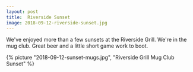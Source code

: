 ```yaml
---
layout: post
title:  Riverside Sunset
image: 2018-09-12-riverside-sunset.jpg
---
```


We've enjoyed more than a few sunsets at the Riverside Grill. We're in the mug
club. Great beer and a little short game work to boot.

<!--more-->

{% picture "2018-09-12-sunset-mugs.jpg", "Riverside Grill Mug Club Sunset" %}
